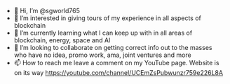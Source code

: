 - 👋 Hi, I’m @sgworld765
- 👀 I’m interested in giving tours of my experience in all aspects of blockchain 
- 🌱 I’m currently learning what I can keep up with in all areas of blockchain,  energy, space and AI
- 💞️ I’m looking to collaborate on getting correct info out to the masses who have no idea, promo work, ama, joint ventures and more 
- 📫 How to reach me leave a comment on my YouTube page. Website is on its way https://youtube.com/channel/UCEmZsPubwunzr759e226L8A

<!---
sgworld765/sgworld765 is a ✨ special ✨ repository because its `README.md` (this file) appears on your GitHub profile.
You can click the Preview link to take a look at your changes.
--->
